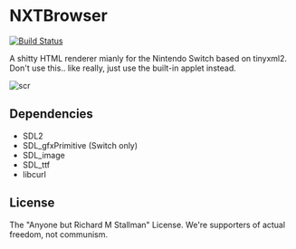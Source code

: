 # NXTBrowser
[![Build Status](https://travis-ci.org/filfat/SimpleWebNX.svg?branch=master)](https://travis-ci.org/filfat/SimpleWebNX)

A shitty HTML renderer mianly for the Nintendo Switch based on tinyxml2.  
Don't use this.. like really, just use the built-in applet instead.

![scr](https://i.imgur.com/0cFrkUB.png)

## Dependencies
* SDL2
* SDL_gfxPrimitive (Switch only)
* SDL_image
* SDL_ttf
* libcurl

## License
The "Anyone but Richard M Stallman" License. We're supporters of actual freedom, not communism.
